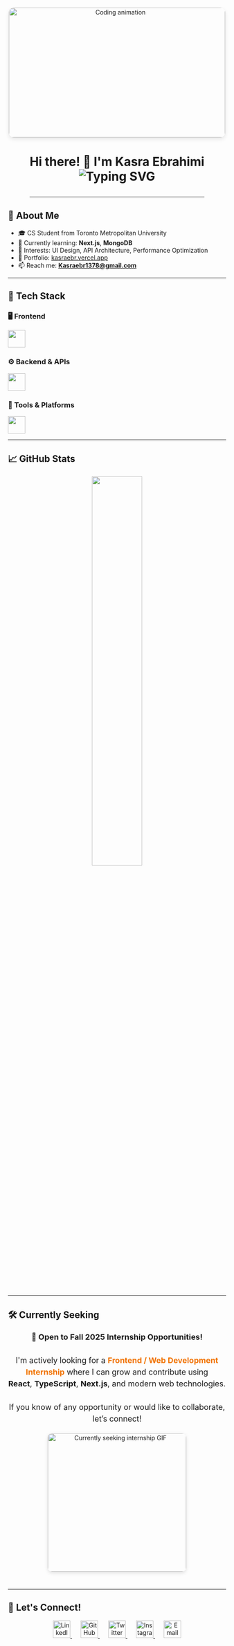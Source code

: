 <!-- Profile header with waving emoji GIF -->
<p align="center" style="margin-top: 30px; margin-bottom: 20px;">
  <img src="https://media2.giphy.com/media/v1.Y2lkPTc5MGI3NjExZ254MW5rZ201a3dzc3Nma3Nidm1sa25rb3U1anl2cGV4Z3BtZmx3cCZlcD12MV9pbnRlcm5hbF9naWZfYnlfaWQmY3Q9cw/3iyKHMIKg5VWG6qHUm/giphy.gif" alt="Coding animation" width="500" height="300" style="border-radius: 12px; box-shadow: 0 4px 10px rgba(0,0,0,0.1);" /> 
</p>

<h1 align="center" style="margin-bottom: 10px;">
  Hi there! 👋 I'm Kasra Ebrahimi
  <br />
  <img src="https://readme-typing-svg.demolab.com?font=Fira+Code&size=22&duration=3000&pause=1000&color=F17300&center=true&vCenter=true&width=435&lines=Frontend+Developer+from+Canada;React+%2F+JavaScript+Enthusiast;TypeScript+%7C+Tailwind;Always+building+something+new" alt="Typing SVG" />
</h1>

<hr style="margin: 30px auto; width: 80%; border-color: #f17300;"/>

## 🚀 About Me

- 🎓 CS Student from Toronto Metropolitan University  
- 🌱 Currently learning: **Next.js**, **MongoDB**  
- 🧠 Interests: UI Design, API Architecture, Performance Optimization  
- 🔗 Portfolio: [kasraebr.vercel.app](https://kasraebr.vercel.app)  
- 📫 Reach me: **Kasraebr1378@gmail.com**

---

## 🔧 Tech Stack

### 🖥️ Frontend
<p>
  <img src="https://skillicons.dev/icons?i=html,css,js,ts,react,next,tailwind,sass,bootstrap" height="40" style="margin-right:10px;" />
</p>

### ⚙️ Backend & APIs
<p>
  <img src="https://skillicons.dev/icons?i=express,mongodb,graphql,postman" height="40" style="margin-right:10px;" />
</p>

### 🔨 Tools & Platforms
<p>
  <img src="https://skillicons.dev/icons?i=git,github,figma,vercel,webpack" height="40" style="margin-right:10px;" />
</p>


---

## 📈 GitHub Stats

<div align="center" style="margin: 20px 0;">
  <img src="https://github-readme-stats.vercel.app/api/top-langs/?username=kasra-ebr&layout=compact&theme=gruvbox&hide_border=true" width="48%" />
</div>

---

## 🛠️ Currently Seeking

<p align="center" style="font-size: 18px; line-height: 1.5; max-width: 700px; margin: 0 auto 20px auto;">
  <b>📣 Open to Fall 2025 Internship Opportunities!</b><br /><br />
  I'm actively looking for a <strong style="color:#f17300;">Frontend / Web Development Internship</strong> where I can grow and contribute using <br />
  <strong>React</strong>, <strong>TypeScript</strong>, <strong>Next.js</strong>, and modern web technologies.<br /><br />
  If you know of any opportunity or would like to collaborate, let’s connect!
</p>

<p align="center" style="margin-bottom: 40px;">
  <img src="https://github.com/kasra-ebr/kasra-ebr/blob/main/assets/working-on.gif" alt="Currently seeking internship GIF" width="320" style="border-radius: 10px; box-shadow: 0 3px 8px rgba(0,0,0,0.12);" />
</p>

---

## 🤝 Let's Connect!

<p align="center" style="margin-bottom: 40px;">
  <a href="https://linkedin.com/in/kasra-ebrahimi" target="_blank" rel="noopener noreferrer" style="margin: 0 10px;">
    <img src="https://skillicons.dev/icons?i=linkedin" height="40" alt="LinkedIn" />
  </a>
  <a href="https://github.com/kasra-ebr" target="_blank" rel="noopener noreferrer" style="margin: 0 10px;">
    <img src="https://skillicons.dev/icons?i=github" height="40" alt="GitHub" />
  </a>
  <a href="https://twitter.com/kasra_ebr" target="_blank" rel="noopener noreferrer" style="margin: 0 10px;">
    <img src="https://skillicons.dev/icons?i=twitter" height="40" alt="Twitter" />
  </a>
  <a href="https://instagram.com/kasra_ebr" target="_blank" rel="noopener noreferrer" style="margin: 0 10px;">
    <img src="https://skillicons.dev/icons?i=instagram" height="40" alt="Instagram" />
  </a>
  <a href="mailto:Kasraebr1378@gmail.com" target="_blank" rel="noopener noreferrer" style="margin: 0 10px;">
    <img src="https://skillicons.dev/icons?i=gmail" height="40" alt="Email" />
  </a>
</p>
